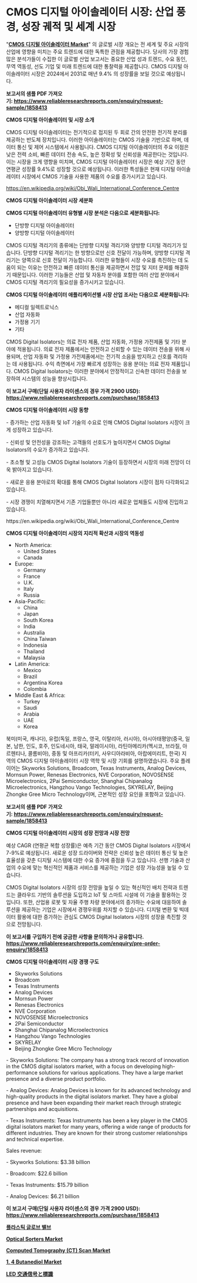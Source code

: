 <p><h1>CMOS 디지털 아이솔레이터 시장: 산업 풍경, 성장 궤적 및 세계 시장</h1></p><p>"<strong><a href="https://www.reliableresearchreports.com/cmos-digital-isolators-r1858413">CMOS 디지털 아이솔레이터 Market</a></strong>" 의 글로벌 시장 개요는 전 세계 및 주요 시장의 산업에 영향을 미치는 주요 트렌드에 대한 독특한 관점을 제공합니다. 당사의 가장 경험 많은 분석가들이 수집한 이 글로벌 산업 보고서는 중요한 산업 성과 트렌드, 수요 동인, 무역 역동성, 선도 기업 및 미래 트렌드에 대한 통찰력을 제공합니다. CMOS 디지털 아이솔레이터 시장은 2024에서 2031로 매년 9.4% 의 성장률을 보일 것으로 예상됩니다.</p>
<p><strong>보고서의 샘플 PDF 가져오기:&nbsp;<a href="https://www.reliableresearchreports.com/enquiry/request-sample/1858413">https://www.reliableresearchreports.com/enquiry/request-sample/1858413</a></strong></p>
<p><strong>CMOS 디지털 아이솔레이터 및 시장 소개</strong></p>
<p><p>CMOS 디지털 아이솔레이터는 전기적으로 접지된 두 회로 간의 안전한 전기적 분리를 제공하는 반도체 장치입니다. 이러한 아이솔레이터는 CMOS 기술을 기반으로 하며, 데이터 통신 및 제어 시스템에서 사용됩니다. CMOS 디지털 아이솔레이터의 주요 이점은 낮은 전력 소비, 빠른 데이터 전송 속도, 높은 정확성 및 신뢰성을 제공한다는 것입니다. 이는 시장을 크게 영향을 미치며, CMOS 디지털 아이솔레이터 시장은 예상 기간 동안 연평균 성장률 9.4%로 성장할 것으로 예상됩니다. 이러한 특성들은 현재 디지털 아이솔레이터 시장에서 CMOS 기술을 사용한 제품의 수요를 증가시키고 있습니다.</p></p>
<p><a href="https://en.wikipedia.org/wiki/Obi_Wali_International_Conference_Centre">https://en.wikipedia.org/wiki/Obi_Wali_International_Conference_Centre</a></p>
<p><strong>CMOS 디지털 아이솔레이터 시장 세분화</strong></p>
<p><strong>CMOS 디지털 아이솔레이터 유형별 시장 분석은 다음으로 세분화됩니다:</strong></p>
<p><ul><li>단방향 디지털 아이솔레이터</li><li>양방향 디지털 아이솔레이터</li></ul></p>
<p><p>CMOS 디지털 격리기의 종류에는 단방향 디지털 격리기와 양방향 디지털 격리기가 있습니다. 단방향 디지털 격리기는 한 방향으로만 신호 전달이 가능하며, 양방향 디지털 격리기는 양쪽으로 신호 전달이 가능합니다. 이러한 유형들이 시장 수요를 촉진하는 데 도움이 되는 이유는 안전하고 빠른 데이터 통신을 제공하면서 전압 및 지터 문제를 해결하기 때문입니다. 이러한 기능들은 산업 및 자동차 분야를 포함한 여러 산업 분야에서 CMOS 디지털 격리기의 필요성을 증가시키고 있습니다.</p></p>
<p><strong>CMOS 디지털 아이솔레이터 애플리케이션별 시장 산업 조사는 다음으로 세분화됩니다:</strong></p>
<p><ul><li>메디컬 일렉트로닉스</li><li>산업 자동화</li><li>가정용 기기</li><li>기타</li></ul></p>
<p><p>CMOS Digital Isolators는 의료 전자 제품, 산업 자동화, 가정용 가전제품 및 기타 분야에 적용됩니다. 의료 전자 제품에서는 안전하고 신뢰할 수 있는 데이터 전송을 위해 사용되며, 산업 자동화 및 가정용 가전제품에서는 전기적 소음을 방지하고 신호를 격리하는 데 사용됩니다. 수익 측면에서 가장 빠르게 성장하는 응용 분야는 의료 전자 제품입니다. CMOS Digital Isolators는 이러한 분야에서 안정적이고 신속한 데이터 전송을 보장하여 시스템의 성능을 향상시킵니다.</p></p>
<p><strong>이 보고서 구매(단일 사용자 라이센스의 경우 가격 2900 USD): <a href="https://www.reliableresearchreports.com/purchase/1858413">https://www.reliableresearchreports.com/purchase/1858413</a></strong></p>
<p><strong>CMOS 디지털 아이솔레이터 시장 동향</strong></p>
<p><p>- 증가하는 산업 자동화 및 IoT 기술의 수요로 인해 CMOS Digital Isolators 시장이 크게 성장하고 있습니다.</p><p>- 신뢰성 및 안전성을 강조하는 고객들의 선호도가 높아지면서 CMOS Digital Isolators의 수요가 증가하고 있습니다.</p><p>- 초소형 및 고성능 CMOS Digital Isolators 기술이 등장하면서 시장의 미래 전망이 더욱 밝아지고 있습니다.</p><p>- 새로운 응용 분야로의 확대를 통해 CMOS Digital Isolators 시장이 점차 다각화되고 있습니다.</p><p>- 시장 경쟁이 치열해지면서 기존 기업들뿐만 아니라 새로운 업체들도 시장에 진입하고 있습니다.</p></p>
<p>https://en.wikipedia.org/wiki/Obi_Wali_International_Conference_Centre</p>
<p><strong>CMOS 디지털 아이솔레이터 시장의 지리적 확산과 시장의 역동성</strong></p>
<p><ul>
    <li>
        North America:
        <ul>
            <li>United States</li>
            <li>Canada</li>
        </ul>
    </li>
    <li>
        Europe:
        <ul>
            <li>Germany</li>
            <li>France</li>
            <li>U.K.</li>
            <li>Italy</li>
            <li>Russia</li>
        </ul>
    </li>
    <li>
        Asia-Pacific:
        <ul>
            <li>China</li>
            <li>Japan</li>
            <li>South Korea</li>
            <li>India</li>
            <li>Australia</li>
            <li>China Taiwan</li>
            <li>Indonesia</li>
            <li>Thailand</li>
            <li>Malaysia</li>
        </ul>
    </li>
    <li>
        Latin America:
        <ul>
            <li>Mexico</li>
            <li>Brazil</li>
            <li>Argentina Korea</li>
            <li>Colombia</li>
        </ul>
    </li>
    <li>
        Middle East & Africa:
        <ul>
            <li>Turkey</li>
            <li>Saudi</li>
            <li>Arabia</li>
            <li>UAE</li>
            <li>Korea</li>
        </ul>
    </li>
    </ul></p>
<p><p>북미(미국, 캐나다), 유럽(독일, 프랑스, 영국, 이탈리아, 러시아), 아시아태평양(중국, 일본, 남한, 인도, 호주, 인도네시아, 태국, 말레이시아), 라틴아메리카(멕시코, 브라질, 아르헨티나, 콜롬비아), 중동 및 아프리카(터키, 사우디아라비아, 아랍에미리트, 한국) 지역의 CMOS 디지털 아이솔레이터 시장 역학 및 시장 기회를 설명하였습니다. 주요 플레이어는 Skyworks Solutions, Broadcom, Texas Instruments, Analog Devices, Mornsun Power, Renesas Electronics, NVE Corporation, NOVOSENSE Microelectronics, 2Pai Semiconductor, Shanghai Chipanalog Microelectronics, Hangzhou Vango Technologies, SKYRELAY, Beijing Zhongke Gree Micro Technology이며, 근본적인 성장 요인을 포함하고 있습니다.</p></p>
<p><strong>보고서의 샘플 PDF 가져오기:&nbsp;<a href="https://www.reliableresearchreports.com/enquiry/request-sample/1858413">https://www.reliableresearchreports.com/enquiry/request-sample/1858413</a></strong></p>
<p><strong>CMOS 디지털 아이솔레이터 시장의 성장 전망과 시장 전망</strong></p>
<p><p>예상 CAGR (연평균 복합 성장률)은 예측 기간 동안 CMOS Digital Isolators 시장에서 7-9%로 예상됩니다. 새로운 성장 드라이버와 전략은 신뢰성 높은 데이터 통신 및 높은 효율성을 갖춘 디지털 시스템에 대한 수요 증가에 중점을 두고 있습니다. 선행 기술과 산업의 수요에 맞는 혁신적인 제품과 서비스를 제공하는 기업은 성장 가능성을 높일 수 있습니다. </p><p>CMOS Digital Isolators 시장의 성장 전망을 높일 수 있는 혁신적인 배치 전략과 트렌드는 클라우드 기반의 솔루션을 도입하고 IoT 및 스마트 시설에 이 기술을 활용하는 것입니다. 또한, 산업용 로봇 및 자율 주행 차량 분야에서의 증가하는 수요에 대응하여 솔루션을 제공하는 기업은 시장에서 경쟁우위를 차지할 수 있습니다. 디지털 변환 및 빅데이터 활용에 대한 증가하는 관심도 CMOS Digital Isolators 시장의 성장을 촉진할 것으로 전망됩니다.</p></p>
<p><strong>이 보고서를 구입하기 전에 궁금한 사항을 문의하거나 공유합니다. <a href="https://www.reliableresearchreports.com/enquiry/pre-order-enquiry/1858413">https://www.reliableresearchreports.com/enquiry/pre-order-enquiry/1858413</a></strong></p>
<p><strong>CMOS 디지털 아이솔레이터 시장 경쟁 구도</strong></p>
<p><ul><li>Skyworks Solutions</li><li>Broadcom</li><li>Texas Instruments</li><li>Analog Devices</li><li>Mornsun Power</li><li>Renesas Electronics</li><li>NVE Corporation</li><li>NOVOSENSE Microelectronics</li><li>2Pai Semiconductor</li><li>Shanghai Chipanalog Microelectronics</li><li>Hangzhou Vango Technologies</li><li>SKYRELAY</li><li>Beijing Zhongke Gree Micro Technology</li></ul></p>
<p><p>- Skyworks Solutions: The company has a strong track record of innovation in the CMOS digital isolators market, with a focus on developing high-performance solutions for various applications. They have a large market presence and a diverse product portfolio.</p><p>- Analog Devices: Analog Devices is known for its advanced technology and high-quality products in the digital isolators market. They have a global presence and have been expanding their market reach through strategic partnerships and acquisitions.</p><p>- Texas Instruments: Texas Instruments has been a key player in the CMOS digital isolators market for many years, offering a wide range of products for different industries. They are known for their strong customer relationships and technical expertise.</p><p>Sales revenue:</p><p>- Skyworks Solutions: $3.38 billion</p><p>- Broadcom: $22.6 billion</p><p>- Texas Instruments: $15.79 billion</p><p>- Analog Devices: $6.21 billion</p></p>
<p><strong>이 보고서 구매(단일 사용자 라이센스의 경우 가격 2900 USD): <a href="https://www.reliableresearchreports.com/purchase/1858413">https://www.reliableresearchreports.com/purchase/1858413</a></strong></p>
<p><strong><p><a href="https://github.com/laholand/Market-Research-Report-List-6/blob/main/7703181108250.md">플라스틱 글로브 밸브</a></p><p><a href="https://github.com/luckyshygirl/Market-Research-Report-List-6/blob/main/optical-sorters-market.md">Optical Sorters Market</a></p><p><a href="https://issuu.com/reportprime-2/docs/computed-tomography-ct-scan-market-_8ece35a814646d">Computed Tomography (CT) Scan Market</a></p><p><a href="https://github.com/vimar16th/Market-Research-Report-List-6/blob/main/1-4-butanediol-market.md">1, 4 Butanediol Market</a></p><p><a href="https://github.com/mohamedbakry57/Market-Research-Report-List-5/blob/main/241340087362.md">LED 交通信号と標識</a></p></strong></p>
<p></p>